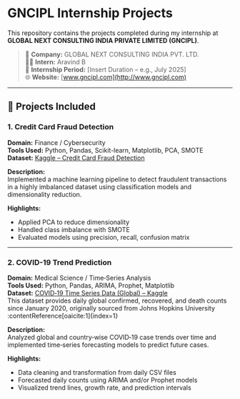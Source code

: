 # GNCIPL Internship Projects

This repository contains the projects completed during my internship at **GLOBAL NEXT CONSULTING INDIA PRIVATE LIMITED (GNCIPL)**.

> 🏢 **Company:** GLOBAL NEXT CONSULTING INDIA PVT. LTD.  
> 🧑‍💻 **Intern:** Aravind B  
> 📅 **Internship Period:** [Insert Duration – e.g., July 2025]  
> 🌐 **Website:** [www.gncipl.com](http://www.gncipl.com)

---

## 📁 Projects Included

### 1. Credit Card Fraud Detection

**Domain:** Finance / Cybersecurity  
**Tools Used:** Python, Pandas, Scikit-learn, Matplotlib, PCA, SMOTE  
**Dataset:** [Kaggle – Credit Card Fraud Detection](https://www.kaggle.com/datasets/mlg-ulb/creditcardfraud)

**Description:**  
Implemented a machine learning pipeline to detect fraudulent transactions in a highly imbalanced dataset using classification models and dimensionality reduction.

**Highlights:**
- Applied PCA to reduce dimensionality
- Handled class imbalance with SMOTE
- Evaluated models using precision, recall, confusion matrix

---

### 2. COVID-19 Trend Prediction

**Domain:** Medical Science / Time‑Series Analysis  
**Tools Used:** Python, Pandas, ARIMA, Prophet, Matplotlib  
**Dataset:** [COVID‑19 Time Series Data (Global) – Kaggle](https://www.kaggle.com/datasets/niketchauhan/covid-19-time-series-data)  
This dataset provides daily global confirmed, recovered, and death counts since January 2020, originally sourced from Johns Hopkins University :contentReference[oaicite:1]{index=1}

**Description:**  
Analyzed global and country‑wise COVID‑19 case trends over time and implemented time‑series forecasting models to predict future cases.

**Highlights:**
- Data cleaning and transformation from daily CSV files
- Forecasted daily counts using ARIMA and/or Prophet models
- Visualized trend lines, growth rate, and prediction intervals




